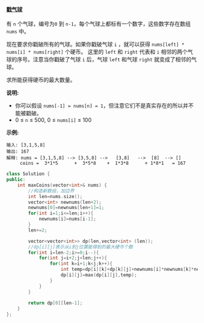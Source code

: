 #### [戳气球](https://leetcode-cn.com/problems/burst-balloons/)

有 `n` 个气球，编号为`0` 到 `n-1`，每个气球上都标有一个数字，这些数字存在数组 `nums` 中。

现在要求你戳破所有的气球。如果你戳破气球 `i` ，就可以获得 `nums[left] * nums[i] * nums[right]` 个硬币。 这里的 `left` 和 `right` 代表和 `i` 相邻的两个气球的序号。注意当你戳破了气球 `i` 后，气球 `left` 和气球 `right` 就变成了相邻的气球。

求所能获得硬币的最大数量。

**说明:**

- 你可以假设 `nums[-1] = nums[n] = 1`，但注意它们不是真实存在的所以并不能被戳破。
- 0 ≤ `n` ≤ 500, 0 ≤ `nums[i]` ≤ 100

**示例:**

```
输入: [3,1,5,8]
输出: 167 
解释: nums = [3,1,5,8] --> [3,5,8] -->   [3,8]   -->  [8]  --> []
     coins =  3*1*5      +  3*5*8    +  1*3*8      + 1*8*1   = 167
```

```c++
class Solution {
public:
    int maxCoins(vector<int>& nums) {
        //构造新数组，加边界
        int len=nums.size();
        vector<int> newnums(len+2);
        newnums[0]=newnums[len+1]=1;
        for(int i=1;i<=len;i++){
            newnums[i]=nums[i-1];
        }
        len+=2;

        vector<vector<int>> dp(len,vector<int> (len));
        //dp[i][j]表示从i到j位置能得到的最大硬币个数
        for(int i=len-2;i>=0;i--){
            for(int j=i+2;j<len;j++){
                for(int k=i+1;k<j;k++){
                    int temp=dp[i][k]+dp[k][j]+newnums[i]*newnums[k]*newnums[j];//（重点）状态转移
                    dp[i][j]=max(dp[i][j],temp);
                }
            }
        }
        
        return dp[0][len-1];
    }
};
```

